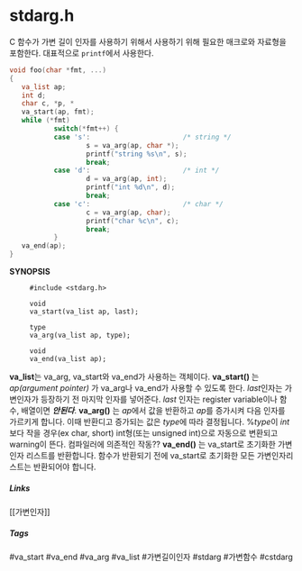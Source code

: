 # stdarg.h
C 함수가 가변 길이 인자를 사용하기 위해서 사용하기 위해 필요한 매크로와 자료형을 포함한다. 대표적으로 `printf`에서 사용한다.

``` C
void foo(char *fmt, ...)
{
   va_list ap;
   int d;
   char c, *p, *
   va_start(ap, fmt);
   while (*fmt)
           switch(*fmt++) {
           case 's':                       /* string */
                   s = va_arg(ap, char *);
                   printf("string %s\n", s);
                   break;
           case 'd':                       /* int */
                   d = va_arg(ap, int);
                   printf("int %d\n", d);
                   break;
           case 'c':                       /* char */
                   c = va_arg(ap, char);
                   printf("char %c\n", c);
                   break;
           }
   va_end(ap);
}
```

**SYNOPSIS**
```
     #include <stdarg.h>

     void
     va_start(va_list ap, last);

     type
     va_arg(va_list ap, type);

     void
     va_end(va_list ap);
```

**va_list**는 va_arg, va_start와 va_end가 사용하는 객체이다. 
**va_start()** 는 *ap(argument pointer)* 가  va_arg나 va_end가 사용할 수 있도록 한다. *last*인자는 가변인자가 등장하기 전 마지막 인자를 넣어준다. *last* 인자는 register variable이나 함수, 배열이면 ***안된다***.
**va_arg()** 는 *ap*에서 값을 반환하고 *ap*를 증가시켜 다음 인자를 가르키게 합니다. 이때 반환디고 증가되는 값은 *type*에 따라 결정됩니다.
%*type*이 *int* 보다 작을 경우(ex char, short) int형(또는 unsigned int)으로 자동으로 변환되고 warning이 뜬다. 컴파일러에 의존적인 작동??
**va_end()** 는 va_start로 초기화한 가변 인자 리스트를 반환합니다. 함수가 반환되기 전에 va_start로 초기화한 모든 가변인자리스트는 반환되어야 합니다.



##### Links
[[가변인자]]
##### Tags
#va_start #va_end #va_arg #va_list #가변길이인자 #stdarg #가변함수 #cstdarg